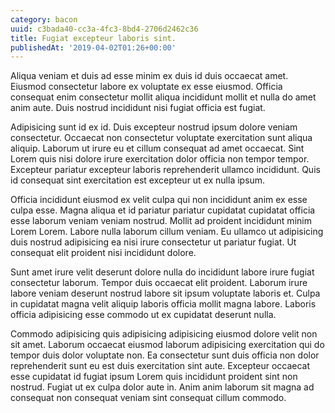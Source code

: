 ```yaml
---
category: bacon
uuid: c3bada40-cc3a-4fc3-8bd4-2706d2462c36
title: Fugiat excepteur laboris sint.
publishedAt: '2019-04-02T01:26+00:00'
---
```


Aliqua veniam et duis ad esse minim ex duis id duis occaecat amet. Eiusmod consectetur labore ex voluptate ex esse eiusmod. Officia consequat enim consectetur mollit aliqua incididunt mollit et nulla do amet anim aute. Duis nostrud incididunt nisi fugiat officia est fugiat.

Adipisicing sunt id ex id. Duis excepteur nostrud ipsum dolore veniam consectetur. Occaecat non consectetur voluptate exercitation sunt aliqua aliquip. Laborum ut irure eu et cillum consequat ad amet occaecat. Sint Lorem quis nisi dolore irure exercitation dolor officia non tempor tempor. Excepteur pariatur excepteur laboris reprehenderit ullamco incididunt. Quis id consequat sint exercitation est excepteur ut ex nulla ipsum.

Officia incididunt eiusmod ex velit culpa qui non incididunt anim ex esse culpa esse. Magna aliqua et id pariatur pariatur cupidatat cupidatat officia esse laborum veniam veniam nostrud. Mollit ad proident incididunt minim Lorem Lorem. Labore nulla laborum cillum veniam. Eu ullamco ut adipisicing duis nostrud adipisicing ea nisi irure consectetur ut pariatur fugiat. Ut consequat elit proident nisi incididunt dolore.

Sunt amet irure velit deserunt dolore nulla do incididunt labore irure fugiat consectetur laborum. Tempor duis occaecat elit proident. Laborum irure labore veniam deserunt nostrud labore sit ipsum voluptate laboris et. Culpa in cupidatat magna velit aliquip laboris officia mollit magna labore. Laboris officia adipisicing esse commodo ut ex cupidatat deserunt nulla.

Commodo adipisicing quis adipisicing adipisicing eiusmod dolore velit non sit amet. Laborum occaecat eiusmod laborum adipisicing exercitation qui do tempor duis dolor voluptate non. Ea consectetur sunt duis officia non dolor reprehenderit sunt eu est duis exercitation sint aute. Excepteur occaecat esse cupidatat id fugiat ipsum Lorem quis incididunt proident sint non nostrud. Fugiat ut ex culpa dolor aute in. Anim anim laborum sit magna ad consequat non consequat veniam sint consequat cillum commodo.
